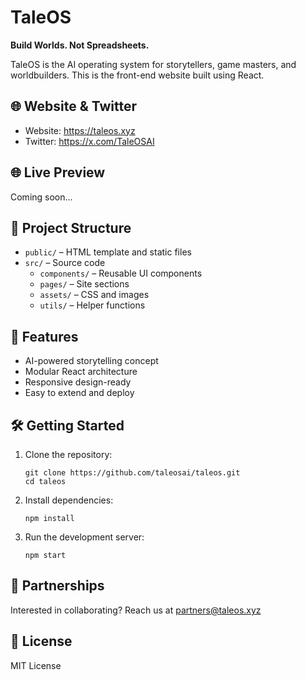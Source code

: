 # TaleOS

**Build Worlds. Not Spreadsheets.**

TaleOS is the AI operating system for storytellers, game masters, and worldbuilders. This is the front-end website built using React.

## 🌐 Website & Twitter

- Website: https://taleos.xyz
- Twitter: https://x.com/TaleOSAI

## 🌐 Live Preview
Coming soon...

## 📁 Project Structure

- `public/` – HTML template and static files
- `src/` – Source code
  - `components/` – Reusable UI components
  - `pages/` – Site sections
  - `assets/` – CSS and images
  - `utils/` – Helper functions

## 🚀 Features

- AI-powered storytelling concept
- Modular React architecture
- Responsive design-ready
- Easy to extend and deploy

## 🛠️ Getting Started

1. Clone the repository:
   ```
   git clone https://github.com/taleosai/taleos.git
   cd taleos
   ```

2. Install dependencies:
   ```
   npm install
   ```

3. Run the development server:
   ```
   npm start
   ```

## 🤝 Partnerships
Interested in collaborating? Reach us at [partners@taleos.xyz](mailto:partners@taleos.xyz)

## 📜 License
MIT License
